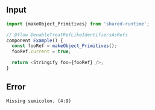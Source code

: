 
## Input

```javascript
import {makeObject_Primitives} from 'shared-runtime';

// @flow @enableTreatRefLikeIdentifiersAsRefs
component Example() {
  const fooRef = makeObject_Primitives();
  fooRef.current = true;

  return <Stringify foo={fooRef} />;
}

```


## Error

```
Missing semicolon. (4:9)
```
          
      